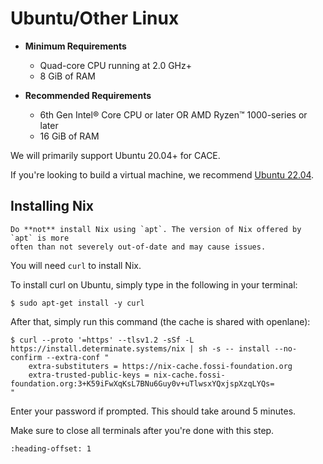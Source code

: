 # Ubuntu/Other Linux

* **Minimum Requirements**
    * Quad-core CPU running at 2.0 GHz+
    * 8 GiB of RAM
    
* **Recommended Requirements**
    * 6th Gen Intel® Core CPU or later OR AMD Ryzen™️ 1000-series or later
    * 16 GiB of RAM

We will primarily support Ubuntu 20.04+ for CACE.

If you're looking to build a virtual machine, we recommend [Ubuntu 22.04](https://releases.ubuntu.com/jammy/).

## Installing Nix

```{warning}
Do **not** install Nix using `apt`. The version of Nix offered by `apt` is more
often than not severely out-of-date and may cause issues.
```

You will need `curl` to install Nix.

To install curl on Ubuntu, simply type in the following in your terminal:

```console
$ sudo apt-get install -y curl
```

After that, simply run this command (the cache is shared with openlane):

```console
$ curl --proto '=https' --tlsv1.2 -sSf -L https://install.determinate.systems/nix | sh -s -- install --no-confirm --extra-conf "
    extra-substituters = https://nix-cache.fossi-foundation.org
    extra-trusted-public-keys = nix-cache.fossi-foundation.org:3+K59iFwXqKsL7BNu6Guy0v+uTlwsxYQxjspXzqLYQs=
"
```

Enter your password if prompted. This should take around 5 minutes.

Make sure to close all terminals after you're done with this step.

```{include} _common.md
:heading-offset: 1
```

